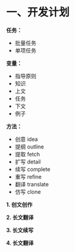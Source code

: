 # 一、开发计划

**任务：**

- 批量任务
- 单项任务

**变量：**

- 指导原则
- 知识
- 上文
- 任务
- 下文
- 例子

**方法：**

- 创意 idea
- 提纲 outline
- 提取 fetch
- 扩写 detail
- 续写 complete
- 重写 refine
- 翻译 translate
- 仿写 clone

**1. 创文创作**

**2. 长文翻译**

**3. 长文续写**

**4. 长文翻译**
